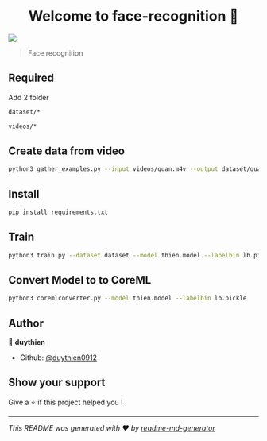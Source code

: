 <h1 align="center">Welcome to face-recognition 👋</h1>
<p>
  <img src="https://img.shields.io/badge/version-0.0.1-blue.svg?cacheSeconds=2592000" />
</p>

> Face recognition

## Required

Add 2 folder
```sh
dataset/*

videos/*
```

## Create data from video

```sh
python3 gather_examples.py --input videos/quan.m4v --output dataset/quan --detector face_detector --skip 6 --name quan
```

## Install

```sh
pip install requirements.txt
```

## Train

```sh
python3 train.py --dataset dataset --model thien.model --labelbin lb.pickle
```

## Convert Model to to CoreML

```sh
python3 coremlconverter.py --model thien.model --labelbin lb.pickle
```
<!-- 
## Run tests

```sh
python test
``` -->

## Author

👤 **duythien**

* Github: [@duythien0912](https://github.com/duythien0912)

## Show your support

Give a ⭐️ if this project helped you !

***
_This README was generated with ❤️ by [readme-md-generator](https://github.com/kefranabg/readme-md-generator)_